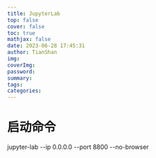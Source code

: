 ```yaml
---
title: JupyterLab
top: false
cover: false
toc: true
mathjax: false
date: 2023-06-28 17:45:31
author: TianShan
img:
coverImg:
password:
summary:
tags:
categories:
---
```

# 启动命令
jupyter-lab --ip 0.0.0.0 --port 8800 --no-browser
